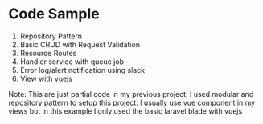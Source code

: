 # Code Sample
1. Repository Pattern
2. Basic CRUD with Request Validation
3. Resource Routes
4. Handler service with queue job
5. Error log/alert notification using slack
6. View with vuejs

Note: This are just partial code in my previous project. I used modular and repository pattern to setup this project. I usually use vue component in my views but in this example I only used the basic laravel blade with vuejs

